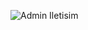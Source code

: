 ![Admin Iletisim](https://github.com/burakkabis/BookCar/assets/134310460/552893d4-9af5-4052-b03e-bbe88f91f4e7)
